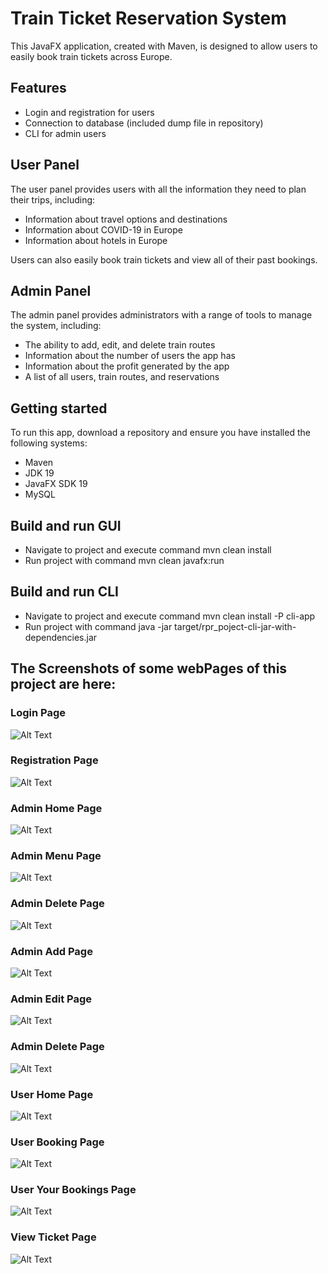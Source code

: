 # Train Ticket Reservation System

This JavaFX application, created with Maven, is designed to allow users to easily book train tickets across Europe.

## Features

- Login and registration for users
- Connection to database (included dump file in repository)
- CLI for admin users

## User Panel

The user panel provides users with all the information they need to plan their trips, including:

- Information about travel options and destinations
- Information about COVID-19 in Europe
- Information about hotels in Europe

Users can also easily book train tickets and view all of their past bookings.

## Admin Panel

The admin panel provides administrators with a range of tools to manage the system, including:

- The ability to add, edit, and delete train routes
- Information about the number of users the app has
- Information about the profit generated by the app
- A list of all users, train routes, and reservations

## Getting started

To run this app, download a repository and ensure you have installed the following systems:

- Maven
- JDK 19
- JavaFX SDK 19
- MySQL

## Build and run GUI

- Navigate to project and execute command mvn clean install
- Run project with command mvn clean javafx:run

## Build and run CLI

- Navigate to project and execute command mvn clean install -P cli-app
- Run project with command java -jar target/rpr_poject-cli-jar-with-dependencies.jar

## The Screenshots of some webPages of this project are here:

### Login Page
![Alt Text](./src/main/resources/Images/Screenshots/login.png)

### Registration Page
![Alt Text](./src/main/resources/Images/Screenshots/register.png)

### Admin Home Page
![Alt Text](./src/main/resources/Images/Screenshots/adminHome.png)

### Admin Menu Page
![Alt Text](./src/main/resources/Images/Screenshots/adminMenu.png)

### Admin Delete Page
![Alt Text](./src/main/resources/Images/Screenshots/adminDelete.png)

### Admin Add Page
![Alt Text](./src/main/resources/Images/Screenshots/adminAdd.png)

### Admin Edit Page
![Alt Text](./src/main/resources/Images/Screenshots/adminEdit.png)

### Admin Delete Page
![Alt Text](./src/main/resources/Images/Screenshots/adminDelete.png)

### User Home Page
![Alt Text](./src/main/resources/Images/Screenshots/userHome.png)

### User Booking Page
![Alt Text](./src/main/resources/Images/Screenshots/userBooking.png)

### User Your Bookings Page
![Alt Text](./src/main/resources/Images/Screenshots/userYourBookings.png)

### View Ticket Page
![Alt Text](./src/main/resources/Images/Screenshots/userViewTicket.png)
